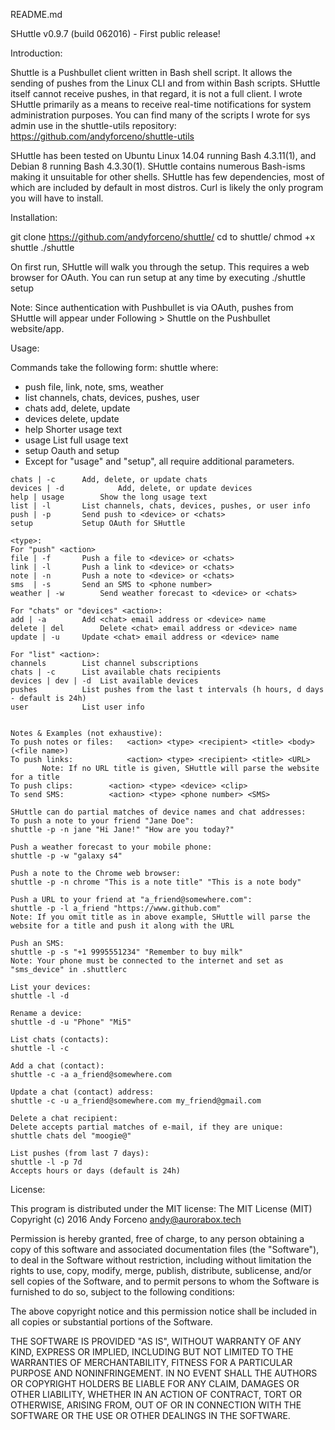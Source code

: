 README.md

SHuttle v0.9.7 (build 062016) - First public release!


Introduction:

Shuttle is a Pushbullet client written in Bash shell script. It allows the sending of pushes from the Linux CLI and from within Bash scripts. SHuttle itself cannot receive pushes, in that regard, it is not a full client. I wrote SHuttle primarily as a means to receive real-time notifications for system administration purposes. You can find many of the scripts I wrote for sys admin use in the shuttle-utils repository: https://github.com/andyforceno/shuttle-utils

SHuttle has been tested on Ubuntu Linux 14.04 running Bash 4.3.11(1), and Debian 8 running Bash 4.3.30(1). SHuttle contains numerous Bash-isms making it unsuitable for other shells. SHuttle has few dependencies, most of which are included by default in most distros. Curl is likely the only program you will have to install.


Installation:

git clone https://github.com/andyforceno/shuttle/
cd to shuttle/
chmod +x shuttle
./shuttle

On first run, SHuttle will walk you through the setup. This requires a web browser for OAuth.
You can run setup at any time by executing ./shuttle setup

Note: Since authentication with Pushbullet is via OAuth, pushes from SHuttle will appear under Following > Shuttle on the Pushbullet website/app.


Usage:

Commands take the following form: shuttle <action> <type> <recipient> <data> where:

<actions> 		<types>						
* push 			file, link, note, sms, weather			
* list			channels, chats, devices, pushes, user		
* chats			add, delete, update
* devices		delete, update
* help			Shorter usage text
* usage			List full usage text 		
* setup 		Oauth and setup
* Except for "usage" and "setup", all <actions> require additional parameters. 

```<action>:
chats | -c		Add, delete, or update chats
devices | -d        	Add, delete, or update devices
help | usage		Show the long usage text
list | -l 		List channels, chats, devices, pushes, or user info
push | -p		Send push to <device> or <chats>
setup 			Setup OAuth for SHuttle 

<type>:
For "push" <action>
file | -f		Push a file to <device> or <chats>
link | -l		Push a link to <device> or <chats>
note | -n		Push a note to <device> or <chats>
sms  | -s		Send an SMS to <phone number>
weather | -w		Send weather forecast to <device> or <chats>

For "chats" or "devices" <action>:
add | -a		Add <chat> email address or <device> name
delete | del		Delete <chat> email address or <device> name
update | -u		Update <chat> email address or <device> name

For "list" <action>:
channels		List channel subscriptions
chats | -c		List available chats recipients
devices | dev | -d	List available devices 	 
pushes			List pushes from the last t intervals (h hours, d days - default is 24h)
user 			List user info


Notes & Examples (not exhaustive):
To push notes or files:   <action> <type> <recipient> <title> <body> (<file name>)
To push links: 	          <action> <type> <recipient> <title> <URL>
       Note: If no URL title is given, SHuttle will parse the website for a title
To push clips: 		  <action> <type> <device> <clip> 
To send SMS: 		  <action> <type> <phone number> <SMS>

SHuttle can do partial matches of device names and chat addresses:
To push a note to your friend "Jane Doe":
shuttle -p -n jane "Hi Jane!" "How are you today?"

Push a weather forecast to your mobile phone:
shuttle -p -w "galaxy s4"

Push a note to the Chrome web browser:
shuttle -p -n chrome "This is a note title" "This is a note body"

Push a URL to your friend at "a_friend@somewhere.com":
shuttle -p -l a_friend "https://www.github.com"
Note: If you omit title as in above example, SHuttle will parse the website for a title and push it along with the URL

Push an SMS:
shuttle -p -s "+1 9995551234" "Remember to buy milk"
Note: Your phone must be connected to the internet and set as "sms_device" in .shuttlerc

List your devices:
shuttle -l -d

Rename a device:
shuttle -d -u "Phone" "Mi5"

List chats (contacts):
shuttle -l -c

Add a chat (contact):
shuttle -c -a a_friend@somewhere.com 

Update a chat (contact) address:
shuttle -c -u a_friend@somewhere.com my_friend@gmail.com

Delete a chat recipient:
Delete accepts partial matches of e-mail, if they are unique:
shuttle chats del "moogie@"

List pushes (from last 7 days):
shuttle -l -p 7d
Accepts hours or days (default is 24h)
```


License:

This program is distributed under the MIT license:
The MIT License (MIT)
Copyright (c) 2016 Andy Forceno <andy@aurorabox.tech>

Permission is hereby granted, free of charge, to any person obtaining a copy of this software and associated documentation files (the "Software"), to deal in the Software without restriction, including without limitation the rights to use, copy, modify, merge, publish, distribute, sublicense, and/or sell copies of the Software, and to permit persons to whom the Software is furnished to do so, subject to the following conditions:

The above copyright notice and this permission notice shall be included in all copies or substantial portions of the Software.

THE SOFTWARE IS PROVIDED "AS IS", WITHOUT WARRANTY OF ANY KIND, EXPRESS OR IMPLIED, INCLUDING BUT NOT LIMITED TO THE WARRANTIES OF MERCHANTABILITY, FITNESS FOR A PARTICULAR PURPOSE AND NONINFRINGEMENT. IN NO EVENT SHALL THE AUTHORS OR COPYRIGHT HOLDERS BE LIABLE FOR ANY CLAIM, DAMAGES OR OTHER LIABILITY, WHETHER IN AN ACTION OF CONTRACT, TORT OR OTHERWISE, ARISING FROM, OUT OF OR IN CONNECTION WITH THE SOFTWARE OR THE USE OR OTHER DEALINGS IN THE SOFTWARE.
